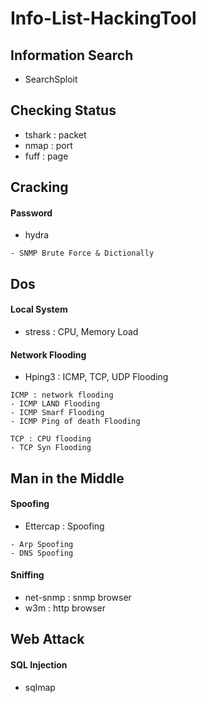 # Info-List-HackingTool

## Information Search
* SearchSploit

## Checking Status
* tshark : packet
* nmap : port
* fuff : page


## Cracking
#### Password
* hydra
```
- SNMP Brute Force & Dictionally
```

## Dos
#### Local System
* stress : CPU, Memory Load

#### Network Flooding
* Hping3 : ICMP, TCP, UDP Flooding
```
ICMP : network flooding
- ICMP LAND Flooding
- ICMP Smarf Flooding
- ICMP Ping of death Flooding

TCP : CPU flooding
- TCP Syn Flooding
```

## Man in the Middle
#### Spoofing
* Ettercap : Spoofing
```
- Arp Spoofing
- DNS Spoofing
```

#### Sniffing
* net-snmp : snmp browser
* w3m : http browser

## Web Attack
#### SQL Injection
* sqlmap
